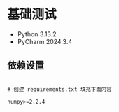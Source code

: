 # 基础测试 
- Python 3.13.2
- PyCharm 2024.3.4

## 依赖设置
```text

# 创建 requirements.txt 填充下面内容

numpy>=2.2.4

```